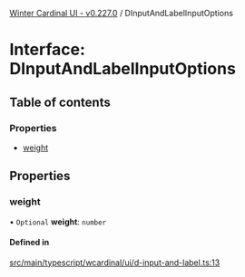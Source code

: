 [Winter Cardinal UI - v0.227.0](../index.md) / DInputAndLabelInputOptions

# Interface: DInputAndLabelInputOptions

## Table of contents

### Properties

- [weight](DInputAndLabelInputOptions.md#weight)

## Properties

### weight

• `Optional` **weight**: `number`

#### Defined in

[src/main/typescript/wcardinal/ui/d-input-and-label.ts:13](https://github.com/winter-cardinal/winter-cardinal-ui/blob/v0.227.0/src/main/typescript/wcardinal/ui/d-input-and-label.ts#L13)
